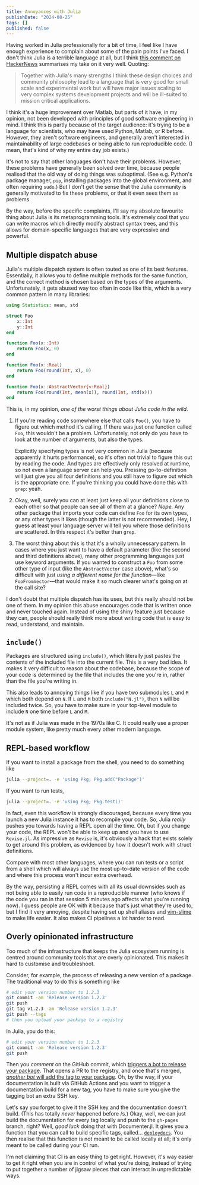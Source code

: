```yaml
---
title: Annoyances with Julia
publishDate: "2024-08-25"
tags: []
published: false
---
```


Having worked in Julia professionally for a bit of time, I feel like I have enough experience to complain about some of the pain points I've faced.
I don't think Julia is a terrible language at all, but I think [this comment on HackerNews](https://news.ycombinator.com/item?id=22289969) summarises my take on it very well.
Quoting:

> Together with Julia's many strengths I think these design choices and community philosophy lead to a language that is very good for small scale and experimental work but will have major issues scaling to very complex systems development projects and will be ill-suited to mission critical applications.

I think it's a huge improvement over Matlab, but parts of it have, in my opinion, not been developed with principles of good software engineering in mind.
I think this is partly because of the target audience: it's trying to be a language for scientists, who may have used Python, Matlab, or R before.
However, they aren't software engineers, and generally aren't interested in maintainability of large codebases or being able to run reproducible code.
(I mean, that's kind of why my entire day job exists.)

It's not to say that other languages don't have their problems.
However, these problems have generally been solved over time, because people realised that the old way of doing things was suboptimal.
(See e.g. Python's package manager, `pip`, installing packages into the global environment, and often requiring `sudo`.)
But I don't get the sense that the Julia community is generally motivated to fix these problems, or that it even sees them as problems.

By the way, before the specific complaints, I'll say my absolute favourite thing about Julia is its metaprogramming tools.
It's extremely cool that you can write macros which directly modify abstract syntax trees, and this allows for domain-specific languages that are very expressive and powerful.

## Multiple dispatch abuse

Julia's multiple dispatch system is often touted as one of its best features.
Essentially, it allows you to define multiple methods for the same function, and the correct method is chosen based on the types of the arguments.
Unfortunately, it gets abused way too often in code like this, which is a very common pattern in many libraries:

```julia
using Statistics: mean, std

struct Foo
    x::Int
    y::Int
end

function Foo(x::Int)
    return Foo(x, 0)
end

function Foo(x::Real)
    return Foo(round(Int, x), 0)
end

function Foo(x::AbstractVector{<:Real})
    return Foo(round(Int, mean(x)), round(Int, std(x)))
end
```

This is, in my opinion, _one of the worst things about Julia code in the wild_.

1. If you're reading code somewhere else that calls `Foo()`, you have to figure out which method it's calling.
   If there was just one function called `Foo`, this wouldn't be a problem.
   Unfortunately, not only do you have to look at the number of arguments, but also the types.

   Explicitly specifying types is not very common in Julia (because apparently it hurts performance), so it's often not trivial to figure this out by reading the code.
   And types are effectively only resolved at runtime, so not even a language server can help you.
   Pressing go-to-definition will just give you all four definitions and you still have to figure out which is the appropriate one.
   If you're thinking you could have done this with `grep`: yeah.

1. Okay, well, surely you can at least just keep all your definitions close to each other so that people can see all of them at a glance?
   _Nope._
   Any other package that imports your code can define `Foo` for its own types, or any other types it likes (though the latter is not recommended).
   Hey, I guess at least your language server will tell you where those definitions are scattered.
   In this respect it's better than `grep`.

1. The worst thing about this is that it's a wholly unnecessary pattern.
   In cases where you just want to have a default parameter (like the second and third definitions above), many other programming languages just use keyword arguments.
   If you wanted to construct a `Foo` from some other type of input (like the `AbstractVector` case above), what's so difficult with just _using a different name for the function_—like `FooFromVector`—that would make it so much clearer what's going on at the call site?

I don't doubt that multiple dispatch has its uses, but this really should not be one of them.
In my opinion this abuse encourages code that is written once and never touched again.
Instead of using the shiny feature just because they can, people should really think more about writing code that is easy to read, understand, and maintain.


## `include()`

Packages are structured using `include()`, which literally just pastes the contents of the included file into the current file.
This is a very bad idea.
It makes it very difficult to reason about the codebase, because the scope of your code is determined by the file that includes the one you're in, rather than the file you're writing in.

This also leads to annoying things like if you have two submodules `L` and `M` which both depend on `N`.
If `L` and `M` both `include("N.jl")`, then `N` will be included twice.
So, you have to make sure in your top-level module to include `N` one time before `L` and `M`.

It's not as if Julia was made in the 1970s like C.
It could really use a proper module system, like pretty much every other modern language.


## REPL-based workflow

If you want to install a package from the shell, you need to do something like

```sh
julia --project=. -e 'using Pkg; Pkg.add("Package")'
```

If you want to run tests,

```sh
julia --project=. -e 'using Pkg; Pkg.test()'
```

In fact, even this workflow is strongly discouraged, because every time you launch a new Julia instance it has to recompile your code.
So, Julia _really_ pushes you towards having a REPL open all the time.
Oh, but if you change your code, the REPL won't be able to keep up and you have to use `Revise.jl`.
As impressive as `Revise` is, it's obviously a hack that exists solely to get around this problem, as evidenced by how it doesn't work with struct definitions.

Compare with most other languages, where you can run tests or a script from a shell which will always use the most up-to-date version of the code and where this process won't incur extra overhead.

By the way, persisting a REPL comes with all its usual downsides such as not being able to easily run code in a reproducible manner (who knows if the code you ran in that session 5 minutes ago affects what you're running now).
I guess people are OK with it because that's just what they're used to, but I find it very annoying, despite having set up shell aliases and [vim-slime](https://github.com/jpalardy/vim-slime) to make life easier.
It also makes CI pipelines a lot harder to read.


## Overly opinionated infrastructure

Too much of the infrastructure that keeps the Julia ecosystem running is centred around community tools that are overly opinionated.
This makes it hard to customise and troubleshoot.

Consider, for example, the process of releasing a new version of a package.
The traditional way to do this is something like

```sh
# edit your version number to 1.2.3
git commit -am 'Release version 1.2.3'
git push
git tag v1.2.3 -am 'Release version 1.2.3'
git push --tags
# then you upload your package to a registry
```

In Julia, you do this:

```sh
# edit your version number to 1.2.3
git commit -am 'Release version 1.2.3'
git push
```

Then you _comment_ on the GitHub commit, which [triggers a bot to release your package](https://github.com/JuliaRegistries/Registrator.jl).
That opens a PR to the registry, and once that's merged, [_another bot_ will add the tag to your package](https://github.com/JuliaRegistries/TagBot).
Oh, by the way, if your documentation is built via GitHub Actions and you want to trigger a documentation build for a new tag, you have to make sure you give the tagging bot an extra SSH key.

Let's say you forget to give it the SSH key and the documentation doesn't build.
(This has totally _never_ happened before /s.)
Okay, well, we can just build the documentation for every tag locally and push to the `gh-pages` branch, right?
Well, _good luck_ doing that with Documenter.jl.
It gives you a function that you can call to build specific tags, called... [`deploydocs`](https://documenter.juliadocs.org/stable/lib/public/#Documenter.deploydocs).
You then realise that this function is not meant to be called locally at all; it's only meant to be called during your CI run.

I'm not claiming that CI is an easy thing to get right.
However, it's way easier to get it right when you are in control of what you're doing, instead of trying to put together a number of jigsaw pieces that can interact in unpredictable ways.
